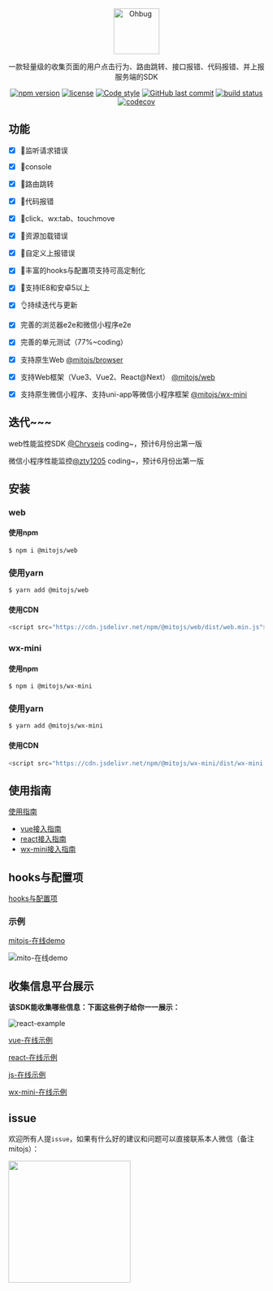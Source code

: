 <div align="center">
    <a href="#" target="_blank">
    <img src="https://i.loli.net/2020/08/21/87uCfjsrWwhA5YL.jpg" alt="Ohbug" height="90">
    </a>
    <p>一款轻量级的收集页面的用户点击行为、路由跳转、接口报错、代码报错、并上报服务端的SDK</p>

[![npm version](https://img.shields.io/npm/v/@mitojs/web.svg?style=flat-square)](https://www.npmjs.com/package/@mitojs/web)
[![license](https://img.shields.io/github/license/clouDr-f2e/mitojs)](https://github.com/clouDr-f2e/mitojs/blob/dev/LICENSE)
[![Code style](https://img.shields.io/badge/code_style-prettier-ff69b4.svg?style=flat-square)](https://github.com/prettier/prettier)
[![GitHub last commit](https://img.shields.io/github/last-commit/clouDr-f2e/mitojs.svg?style=flat-square)](https://github.com/clouDr-f2e/mitojs/commits/master)
[![build status](https://img.shields.io/travis/clouDr-f2e/mitojs/master.svg?style=flat-square)](https://travis-ci.com/github/clouDr-f2e/mitojs)
[![codecov](https://codecov.io/gh/clouDr-f2e/mitojs/branch/master/graph/badge.svg?token=W7JP5GDOM7)](https://codecov.io/gh/clouDr-f2e/mitojs)

<!-- [![npm downloads](https://img.shields.io/npm/dm/@zyf2e/mitojs.svg?style=flat-square)](http://npm-stat.com/charts.html?package=@zyf2e/mitojs) -->


</div>

## 功能

- [x] 🔨监听请求错误
- [x] 🔨console
- [x] 🔨路由跳转
- [x] 🔨代码报错
- [x] 🔨click、wx:tab、touchmove
- [x] 🔨资源加载错误
- [x] 🏅自定义上报错误
- [x] 🚀丰富的hooks与配置项支持可高定制化
- [x] 🌝支持IE8和安卓5以上
- [x] 👌持续迭代与更新
- [x] 完善的浏览器e2e和微信小程序e2e
- [x] 完善的单元测试（77%~coding）
- [x] 支持原生Web [@mitojs/browser](https://github.com/clouDr-f2e/mitojs/tree/master/packages/browser)
- [x] 支持Web框架（Vue3、Vue2、React@Next） [@mitojs/web](https://github.com/clouDr-f2e/mitojs/tree/master/packages/web)
- [x] 支持原生微信小程序、支持uni-app等微信小程序框架 [@mitojs/wx-mini](https://github.com/clouDr-f2e/mitojs/tree/master/packages/wx-mini)


## 迭代~~~
web性能监控SDK [@Chryseis](https://github.com/Chryseis) coding~，预计6月份出第一版

微信小程序性能监控[@zty1205](https://github.com/zty1205) coding~，预计6月份出第一版


## 安装

### web

#### 使用npm

```bash
$ npm i @mitojs/web
```

### 使用yarn

```bash
$ yarn add @mitojs/web
```

#### 使用CDN

```javascript
<script src="https://cdn.jsdelivr.net/npm/@mitojs/web/dist/web.min.js"></script>
```

### wx-mini

#### 使用npm

```bash
$ npm i @mitojs/wx-mini
```

### 使用yarn

```bash
$ yarn add @mitojs/wx-mini
```

#### 使用CDN

```javascript
<script src="https://cdn.jsdelivr.net/npm/@mitojs/wx-mini/dist/wx-mini.js"></script>
```

## 使用指南

[使用指南](https://github.com/clouDr-f2e/mitojs/blob/master/docs/guide.md)

* [vue接入指南](https://github.com/clouDr-f2e/mitojs/blob/master/docs/guide.md#Vue)
* [react接入指南](https://github.com/clouDr-f2e/mitojs/blob/master/docs/guide.md#react)
* [wx-mini接入指南](https://github.com/clouDr-f2e/mitojs/blob/master/docs/guide.md#微信小程序)


## hooks与配置项

[hooks与配置项](https://github.com/clouDr-f2e/mitojs/blob/master/docs/option.md)



### 示例
[mitojs-在线demo](https://static.91jkys.com/web/mito-vue-demo/#/demo/one)

![mito-在线demo](https://tva1.sinaimg.cn/large/008eGmZEly1gmxgn4y1sag315g0m2hdt.gif)


## 收集信息平台展示

**该SDK能收集哪些信息：下面这些例子给你一一展示：**

![react-example](https://tva1.sinaimg.cn/large/008eGmZEly1gmxggqptzwg30u00hoe84.gif)

[vue-在线示例](https://static.91jkys.com/f2e/mito-error-example/#/errors/1/info)

[react-在线示例](https://static.91jkys.com/f2e/mito-error-example/#/errors/2/info)

[js-在线示例](https://static.91jkys.com/f2e/mito-error-example/#/errors/3/info)

[wx-mini-在线示例](https://static.91jkys.com/f2e/mito-error-example/#/errors/4/info)

## issue

欢迎所有人提`issue`，如果有什么好的建议和问题可以直接联系本人微信（备注mitojs）：

<img src="https://tva1.sinaimg.cn/large/008eGmZEly1gmtfid3hrfj30kw0r2wfk.jpg" width="240px" />



